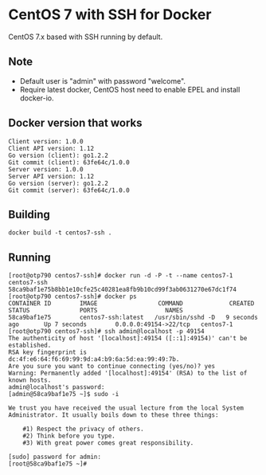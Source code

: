 # CentOS 7 with SSH for Docker #

CentOS 7.x based with SSH running by default.

## Note ##
* Default user is "admin" with password "welcome".
* Require latest docker, CentOS host need to enable EPEL and install docker-io.

## Docker version that works ##
```
Client version: 1.0.0
Client API version: 1.12
Go version (client): go1.2.2
Git commit (client): 63fe64c/1.0.0
Server version: 1.0.0
Server API version: 1.12
Go version (server): go1.2.2
Git commit (server): 63fe64c/1.0.0
```
## Building ##

```
docker build -t centos7-ssh .
```

## Running ##
```
[root@otp790 centos7-ssh]# docker run -d -P -t --name centos7-1 centos7-ssh
58ca9baf1e75b8bb1e10cfe25c40281ea8fb9b10cd99f3ab0631270e67dc1f74          
[root@otp790 centos7-ssh]# docker ps
CONTAINER ID        IMAGE                 COMMAND             CREATED             STATUS              PORTS                   NAMES
58ca9baf1e75        centos7-ssh:latest   /usr/sbin/sshd -D   9 seconds ago       Up 7 seconds        0.0.0.0:49154->22/tcp   centos7-1
[root@otp790 centos7-ssh]# ssh admin@localhost -p 49154
The authenticity of host '[localhost]:49154 ([::1]:49154)' can't be established.
RSA key fingerprint is dc:4f:e6:64:f6:69:99:9d:a4:b9:6a:5d:ea:99:49:7b.
Are you sure you want to continue connecting (yes/no)? yes
Warning: Permanently added '[localhost]:49154' (RSA) to the list of known hosts.
admin@localhost's password:
[admin@58ca9baf1e75 ~]$ sudo -i

We trust you have received the usual lecture from the local System
Administrator. It usually boils down to these three things:

    #1) Respect the privacy of others.
    #2) Think before you type.
    #3) With great power comes great responsibility.

[sudo] password for admin: 
[root@58ca9baf1e75 ~]# 
```
